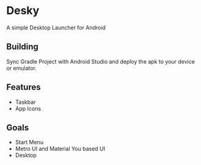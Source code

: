 # Desky
A simple Desktop Launcher for Android

## Building
Sync Gradle Project with Android Studio and deploy the apk to your device or emulator.

## Features
 - Taskbar
 - App Icons

## Goals
 - Start Menu
 - Metro UI and Material You based UI
 - Desktop